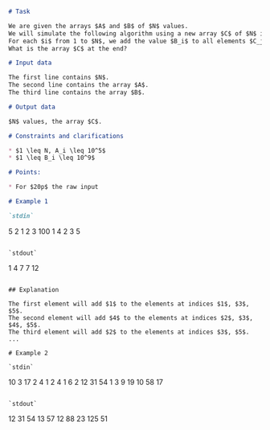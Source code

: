 ```markdown
# Task

We are given the arrays $A$ and $B$ of $N$ values.
We will simulate the following algorithm using a new array $C$ of $N$ initially zero values.
For each $i$ from 1 to $N$, we add the value $B_i$ to all elements $C_j$ where $j = i + x * A_i$ and $j \leq N$.
What is the array $C$ at the end?

# Input data

The first line contains $N$.
The second line contains the array $A$.
The third line contains the array $B$.

# Output data

$N$ values, the array $C$.

# Constraints and clarifications

* $1 \leq N, A_i \leq 10^5$
* $1 \leq B_i \leq 10^9$

# Points:

* For $20p$ the raw input

# Example 1

`stdin`
```
5
2 1 2 3 100
1 4 2 3 5
```

`stdout`
```
1 4 7 7 12
```

## Explanation

The first element will add $1$ to the elements at indices $1$, $3$, $5$.
The second element will add $4$ to the elements at indices $2$, $3$, $4$, $5$.
The third element will add $2$ to the elements at indices $3$, $5$.
...

# Example 2

`stdin`
```
10
3 17 2 4 1 2 4 1 6 2
12 31 54 1 3 9 19 10 58 17
```

`stdout`
```
12 31 54 13 57 12 88 23 125 51 
```
```